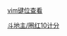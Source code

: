 <a href="https://wfesorg.github.io/atools/vimkeyboard.html" target="_blank">vim键位查看</a>

<a href="https://wfesorg.github.io/atools/pokerscorer.html" target="_blank">斗地主/圈红10计分</a>
